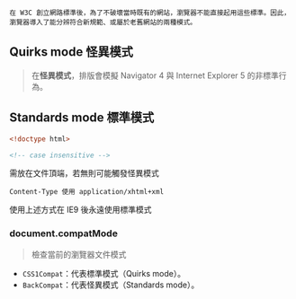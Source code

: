 
```
在 W3C 創立網路標準後，為了不破壞當時既有的網站，瀏覽器不能直接起用這些標準。因此，瀏覽器導入了能分辨符合新規範、或屬於老舊網站的兩種模式。
```

## Quirks mode 怪異模式

> 在**怪異模式**，排版會模擬 Navigator 4 與 Internet Explorer 5 的非標準行為。 

## Standards mode 標準模式

```html
<!doctype html> 

<!-- case insensitive -->
```

需放在文件頂端，若無則可能觸發怪異模式

```
Content-Type 使用 application/xhtml+xml
```

使用上述方式在  IE9 後永遠使用標準模式

### document.compatMode

> 檢查當前的瀏覽器文件模式

- `CSS1Compat`：代表標準模式（Quirks mode）。
- `BackCompat`：代表怪異模式（Standards mode）。

